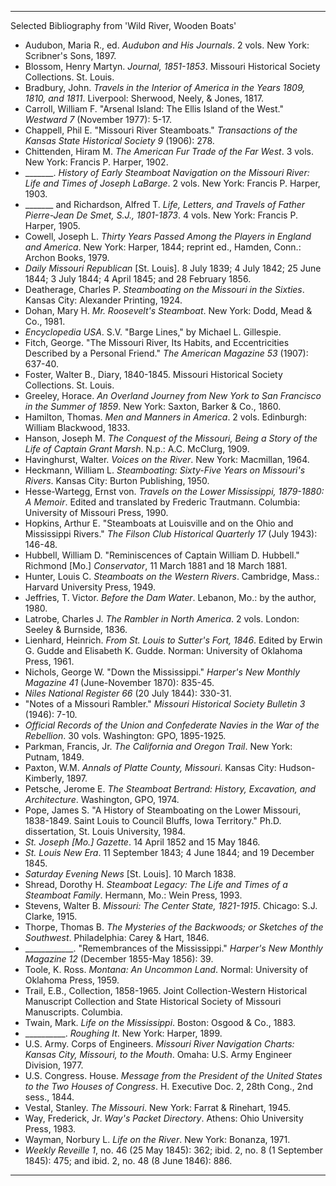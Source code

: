 
---

Selected Bibliography from 'Wild River, Wooden Boats'

* Audubon, Maria R., ed. *Audubon and His Journals*. 2 vols. New York: Scribner's Sons, 1897.
* Blossom, Henry Martyn. *Journal, 1851-1853*. Missouri Historical Society Collections. St. Louis.
* Bradbury, John. *Travels in the Interior of America in the Years 1809, 1810, and 1811*. Liverpool: Sherwood, Neely, & Jones, 1817.
* Carroll, William F. "Arsenal Island: The Ellis Island of the West." *Westward 7* (November 1977): 5-17.
* Chappell, Phil E. "Missouri River Steamboats." *Transactions of the Kansas State Historical Society 9* (1906): 278.
* Chittenden, Hiram M. *The American Fur Trade of the Far West*. 3 vols. New York: Francis P. Harper, 1902.
* \_\_\_\_\_\_\_. *History of Early Steamboat Navigation on the Missouri River: Life and Times of Joseph LaBarge*. 2 vols. New York: Francis P. Harper, 1903.
* \_\_\_\_\_\_\_ and Richardson, Alfred T. *Life, Letters, and Travels of Father Pierre-Jean De Smet, S.J., 1801-1873*. 4 vols. New York: Francis P. Harper, 1905.
* Cowell, Joseph L. *Thirty Years Passed Among the Players in England and America*. New York: Harper, 1844; reprint ed., Hamden, Conn.: Archon Books, 1979.
* *Daily Missouri Republican* \[St. Louis]. 8 July 1839; 4 July 1842; 25 June 1844; 3 July 1844; 4 April 1845; and 28 February 1856.
* Deatherage, Charles P. *Steamboating on the Missouri in the Sixties*. Kansas City: Alexander Printing, 1924.
* Dohan, Mary H. *Mr. Roosevelt's Steamboat*. New York: Dodd, Mead & Co., 1981.
* *Encyclopedia USA*. S.V. "Barge Lines," by Michael L. Gillespie.
* Fitch, George. "The Missouri River, Its Habits, and Eccentricities Described by a Personal Friend." *The American Magazine 53* (1907): 637-40.
* Foster, Walter B., Diary, 1840-1845. Missouri Historical Society Collections. St. Louis.
* Greeley, Horace. *An Overland Journey from New York to San Francisco in the Summer of 1859*. New York: Saxton, Barker & Co., 1860.
* Hamilton, Thomas. *Men and Manners in America*. 2 vols. Edinburgh: William Blackwood, 1833.
* Hanson, Joseph M. *The Conquest of the Missouri, Being a Story of the Life of Captain Grant Marsh*. N.p.: A.C. McClurg, 1909.
* Havinghurst, Walter. *Voices on the River*. New York: Macmillan, 1964.
* Heckmann, William L. *Steamboating: Sixty-Five Years on Missouri's Rivers*. Kansas City: Burton Publishing, 1950.
* Hesse-Wartegg, Ernst von. *Travels on the Lower Mississippi, 1879-1880: A Memoir*. Edited and translated by Frederic Trautmann. Columbia: University of Missouri Press, 1990.
* Hopkins, Arthur E. "Steamboats at Louisville and on the Ohio and Mississippi Rivers." *The Filson Club Historical Quarterly 17* (July 1943): 146-48.
* Hubbell, William D. "Reminiscences of Captain William D. Hubbell." Richmond \[Mo.] *Conservator*, 11 March 1881 and 18 March 1881.
* Hunter, Louis C. *Steamboats on the Western Rivers*. Cambridge, Mass.: Harvard University Press, 1949.
* Jeffries, T. Victor. *Before the Dam Water*. Lebanon, Mo.: by the author, 1980.
* Latrobe, Charles J. *The Rambler in North America*. 2 vols. London: Seeley & Burnside, 1836.
* Lienhard, Heinrich. *From St. Louis to Sutter's Fort, 1846*. Edited by Erwin G. Gudde and Elisabeth K. Gudde. Norman: University of Oklahoma Press, 1961.
* Nichols, George W. "Down the Mississippi." *Harper's New Monthly Magazine 41* (June-November 1870): 835-45.
* *Niles National Register 66* (20 July 1844): 330-31.
* "Notes of a Missouri Rambler." *Missouri Historical Society Bulletin 3* (1946): 7-10.
* *Official Records of the Union and Confederate Navies in the War of the Rebellion*. 30 vols. Washington: GPO, 1895-1925.
* Parkman, Francis, Jr. *The California and Oregon Trail*. New York: Putnam, 1849.
* Paxton, W\.M. *Annals of Platte County, Missouri*. Kansas City: Hudson-Kimberly, 1897.
* Petsche, Jerome E. *The Steamboat Bertrand: History, Excavation, and Architecture*. Washington, GPO, 1974.
* Pope, James S. "A History of Steamboating on the Lower Missouri, 1838-1849. Saint Louis to Council Bluffs, Iowa Territory." Ph.D. dissertation, St. Louis University, 1984.
* *St. Joseph \[Mo.] Gazette*. 14 April 1852 and 15 May 1846.
* *St. Louis New Era*. 11 September 1843; 4 June 1844; and 19 December 1845.
* *Saturday Evening News* \[St. Louis]. 10 March 1838.
* Shread, Dorothy H. *Steamboat Legacy: The Life and Times of a Steamboat Family*. Hermann, Mo.: Wein Press, 1993.
* Stevens, Walter B. *Missouri: The Center State, 1821-1915*. Chicago: S.J. Clarke, 1915.
* Thorpe, Thomas B. *The Mysteries of the Backwoods; or Sketches of the Southwest*. Philadelphia: Carey & Hart, 1846.
* \_\_\_\_\_\_\_\_\_\_\_\_. "Remembrances of the Mississippi." *Harper's New Monthly Magazine 12* (December 1855-May 1856): 39.
* Toole, K. Ross. *Montana: An Uncommon Land*. Normal: University of Oklahoma Press, 1959.
* Trail, E.B., Collection, 1858-1965. Joint Collection-Western Historical Manuscript Collection and State Historical Society of Missouri Manuscripts. Columbia.
* Twain, Mark. *Life on the Mississippi*. Boston: Osgood & Co., 1883.
* \_\_\_\_\_\_\_\_\_\_. *Roughing It*. New York: Harper, 1899.
* U.S. Army. Corps of Engineers. *Missouri River Navigation Charts: Kansas City, Missouri, to the Mouth*. Omaha: U.S. Army Engineer Division, 1977.
* U.S. Congress. House. *Message from the President of the United States to the Two Houses of Congress*. H. Executive Doc. 2, 28th Cong., 2nd sess., 1844.
* Vestal, Stanley. *The Missouri*. New York: Farrat & Rinehart, 1945.
* Way, Frederick, Jr. *Way's Packet Directory*. Athens: Ohio University Press, 1983.
* Wayman, Norbury L. *Life on the River*. New York: Bonanza, 1971.
* *Weekly Reveille 1*, no. 46 (25 May 1845): 362; ibid. 2, no. 8 (1 September 1845): 475; and ibid. 2, no. 48 (8 June 1846): 886.

---

